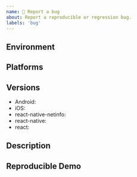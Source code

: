 ```yaml
---
name: 🐛 Report a bug
about: Report a reproducible or regression bug.
labels: 'bug'
---
```


## Environment
<!-- Run `react-native info` in your terminal and paste its contents here. -->


## Platforms
<!-- Is this issue related to Android, iOS, or both? -->


## Versions
<!-- Please add the used versions/branches -->
- Android:
- iOS:
- react-native-netinfo:
- react-native:
- react:

## Description
<!-- Describe your issue in detail. Include screenshots if needed. If this is a regression, let us know. -->


## Reproducible Demo
<!-- Let us know how to reproduce the issue. Include a code sample or share a project that reproduces the issue. -->
<!-- Please follow the guidelines for providing a minimal example: https://stackoverflow.com/help/mcve -->
